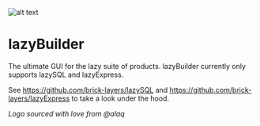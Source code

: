 ![alt text](https://raw.githubusercontent.com/brick-layers/lazyBuilder/master/src/assets/lazybuilder.png "lazyBuilder")

# lazyBuilder
The ultimate GUI for the lazy suite of products. lazyBuilder currently only supports lazySQL and lazyExpress.

See https://github.com/brick-layers/lazySQL and https://github.com/brick-layers/lazyExpress to take a look under the hood.

*Logo sourced with love from @alaq*
